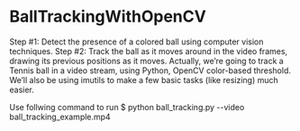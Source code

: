 # BallTrackingWithOpenCV
Step #1: Detect the presence of a colored ball using computer vision techniques. 
Step #2: Track the ball as it moves around in the video frames, drawing its previous positions as it moves.
Actually, we’re going to track a Tennis ball in a video stream, using Python, OpenCV color-based threshold.
We’ll also be using imutils to make a few basic tasks (like resizing) much easier.
 
Use follwing command to run $ python ball_tracking.py --video ball_tracking_example.mp4

